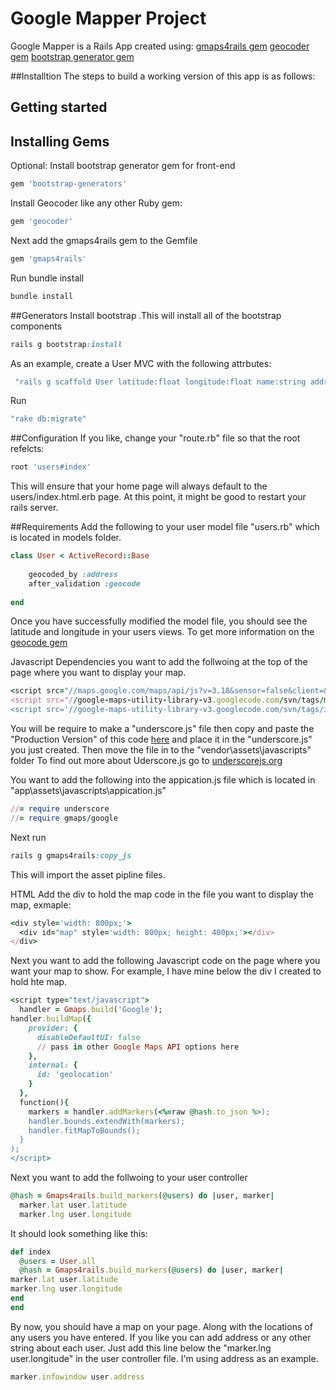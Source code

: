 # Google Mapper Project
Google Mapper is a Rails App created using: 
[gmaps4rails gem](https://github.com/apneadiving/Google-Maps-for-Rails)
[geocoder gem](https://github.com/alexreisner/geocoder)
[bootstrap generator gem](https://github.com/decioferreira/bootstrap-generators)

##Installtion
The steps to build a working version of this app is as follows:

## Getting started

## Installing Gems
Optional: Install bootstrap generator gem for front-end
```ruby
gem 'bootstrap-generators'
```
Install Geocoder like any other Ruby gem:
```ruby
gem 'geocoder'
```
Next add the gmaps4rails gem to the Gemfile
```ruby
gem 'gmaps4rails'
```
Run bundle install
```ruby
bundle install
```
##Generators
Install bootstrap .This will install all of the bootstrap components
```ruby
rails g bootstrap:install
```
As an example, create a User MVC with the following attrbutes:
```ruby
 "rails g scaffold User latitude:float longitude:float name:string address:string title:string"
 ```
Run
```ruby
"rake db:migrate"
```
##Configuration
If you like, change your "route.rb" file so that the root refelcts:
```ruby
root 'users#index'
```
This will ensure that  your home page will always default to the users/index.html.erb page.
At this point, it might be good to restart your rails server.

##Requirements
Add the following to your user model file "users.rb" which is located in models folder.
```ruby
class User < ActiveRecord::Base
    
    geocoded_by :address
    after_validation :geocode
    
end
```
Once you have successfully modified the model file, you should see the latitude and longitude in your users views. 
To get more information on the [geocode gem](https://github.com/alexreisner/geocoder)

Javascript Dependencies
you want to add the follwoing at the top of the page where you want to display your map.
```ruby
<script src="//maps.google.com/maps/api/js?v=3.18&sensor=false&client=&key=&libraries=geometry&language=&hl=&region="></script> 
<script src="//google-maps-utility-library-v3.googlecode.com/svn/tags/markerclustererplus/2.0.14/src/markerclusterer_packed.js"></script>
<script src='//google-maps-utility-library-v3.googlecode.com/svn/tags/infobox/1.1.9/src/infobox_packed.js' type='text/javascript'></script> <!-- only if you need custom infoboxes -->
```
You will be require to make a "underscore.js" file then copy and paste the "Production Version" of this code [here](http://underscorejs.org/underscore-min.js)  and place it in the
"underscore.js" you just created. Then move the file in to the "vendor\assets\javascripts" folder To find out more about Uderscore.js go to [underscorejs.org](http://underscorejs.org/)

You want to add the following into the appication.js file which is located in "app\assets\javascripts\appication.js"
```ruby
//= require underscore
//= require gmaps/google
```
Next run
```ruby
rails g gmaps4rails:copy_js
```
This will import the asset pipline files.

HTML
Add the div to hold the map code in the file you want to display the map, exmaple:
```ruby
<div style='width: 800px;'>
  <div id="map" style='width: 800px; height: 400px;'></div>
</div>
```

Next you want to add the following Javascript code on the page where you want your map to show. For example, I have mine below the div I created to 
hold hte map.
```ruby
<script type="text/javascript">
  handler = Gmaps.build('Google');
handler.buildMap({
    provider: {
      disableDefaultUI: false
      // pass in other Google Maps API options here
    },
    internal: {
      id: 'geolocation'
    }
  },
  function(){
    markers = handler.addMarkers(<%=raw @hash.to_json %>);
    handler.bounds.extendWith(markers);
    handler.fitMapToBounds();
  }
);
</script>
```
Next you want to add the follwoing to your user controller
```ruby
@hash = Gmaps4rails.build_markers(@users) do |user, marker|
  marker.lat user.latitude
  marker.lng user.longitude
  ```
  It should look something like this:
  ```ruby
  def index
    @users = User.all
    @hash = Gmaps4rails.build_markers(@users) do |user, marker|
  marker.lat user.latitude
  marker.lng user.longitude
end
end
```
By now, you should have a map on your page. Along with the locations of any users you have entered.
If you like you can add address or any other string about each user. Just add this line below the "marker.lng user.longitude" in the user controller file.
I'm using address as an example.
```ruby
marker.infowindow user.address
```